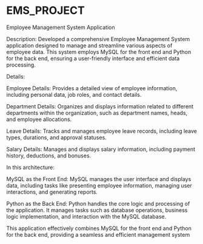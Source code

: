 # EMS_PROJECT
Employee Management System Application

Description: Developed a comprehensive Employee Management System application designed to manage and streamline various aspects of employee data. This system employs MySQL for the front end and Python for the back end, ensuring a user-friendly interface and efficient data processing.

Details:

Employee Details: Provides a detailed view of employee information, including personal data, job roles, and contact details.

Department Details: Organizes and displays information related to different departments within the organization, such as department names, heads, and employee allocations.

Leave Details: Tracks and manages employee leave records, including leave types, durations, and approval statuses.

Salary Details: Manages and displays salary information, including payment history, deductions, and bonuses.

In this architecture:

MySQL as the Front End: MySQL manages the user interface and displays data, including tasks like presenting employee information, managing user interactions, and generating reports.

Python as the Back End: Python handles the core logic and processing of the application. It manages tasks such as database operations, business logic implementation, and interaction with the MySQL database.

This application effectively combines MySQL for the front end and Python for the back end, providing a seamless and efficient management system
